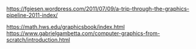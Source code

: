 https://fgiesen.wordpress.com/2011/07/09/a-trip-through-the-graphics-pipeline-2011-index/

https://math.hws.edu/graphicsbook/index.html
https://www.gabrielgambetta.com/computer-graphics-from-scratch/introduction.html
